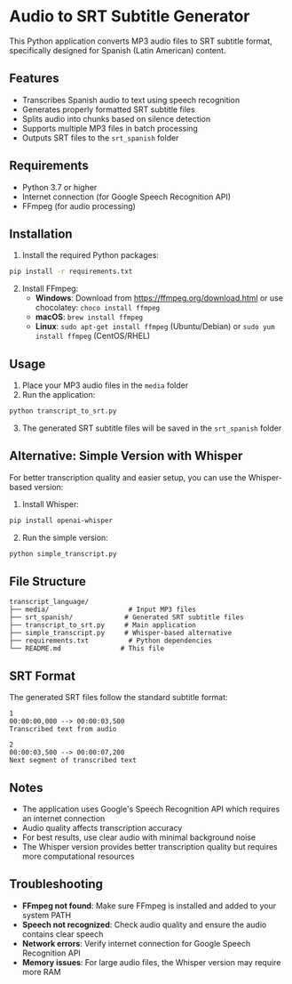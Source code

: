 # Audio to SRT Subtitle Generator

This Python application converts MP3 audio files to SRT subtitle format, specifically designed for Spanish (Latin American) content.

## Features

- Transcribes Spanish audio to text using speech recognition
- Generates properly formatted SRT subtitle files
- Splits audio into chunks based on silence detection
- Supports multiple MP3 files in batch processing
- Outputs SRT files to the `srt_spanish` folder

## Requirements

- Python 3.7 or higher
- Internet connection (for Google Speech Recognition API)
- FFmpeg (for audio processing)

## Installation

1. Install the required Python packages:
```bash
pip install -r requirements.txt
```

2. Install FFmpeg:
   - **Windows**: Download from https://ffmpeg.org/download.html or use chocolatey: `choco install ffmpeg`
   - **macOS**: `brew install ffmpeg`
   - **Linux**: `sudo apt-get install ffmpeg` (Ubuntu/Debian) or `sudo yum install ffmpeg` (CentOS/RHEL)

## Usage

1. Place your MP3 audio files in the `media` folder
2. Run the application:
```bash
python transcript_to_srt.py
```

3. The generated SRT subtitle files will be saved in the `srt_spanish` folder

## Alternative: Simple Version with Whisper

For better transcription quality and easier setup, you can use the Whisper-based version:

1. Install Whisper:
```bash
pip install openai-whisper
```

2. Run the simple version:
```bash
python simple_transcript.py
```

## File Structure

```
transcript_language/
├── media/                    # Input MP3 files
├── srt_spanish/             # Generated SRT subtitle files
├── transcript_to_srt.py     # Main application
├── simple_transcript.py     # Whisper-based alternative
├── requirements.txt          # Python dependencies
└── README.md               # This file
```

## SRT Format

The generated SRT files follow the standard subtitle format:
```
1
00:00:00,000 --> 00:00:03,500
Transcribed text from audio

2
00:00:03,500 --> 00:00:07,200
Next segment of transcribed text
```

## Notes

- The application uses Google's Speech Recognition API which requires an internet connection
- Audio quality affects transcription accuracy
- For best results, use clear audio with minimal background noise
- The Whisper version provides better transcription quality but requires more computational resources

## Troubleshooting

- **FFmpeg not found**: Make sure FFmpeg is installed and added to your system PATH
- **Speech not recognized**: Check audio quality and ensure the audio contains clear speech
- **Network errors**: Verify internet connection for Google Speech Recognition API
- **Memory issues**: For large audio files, the Whisper version may require more RAM
